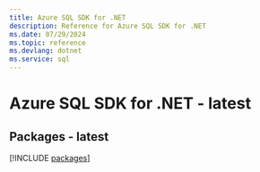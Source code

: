 ```yaml
---
title: Azure SQL SDK for .NET
description: Reference for Azure SQL SDK for .NET
ms.date: 07/29/2024
ms.topic: reference
ms.devlang: dotnet
ms.service: sql
---
```

# Azure SQL SDK for .NET - latest
## Packages - latest
[!INCLUDE [packages](sql-index.md)]